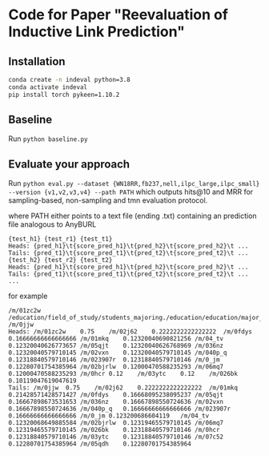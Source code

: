 # Code for Paper "Reevaluation of Inductive Link Prediction"

## Installation

```bash
conda create -n indeval python=3.8
conda activate indeval
pip install torch pykeen=1.10.2
```

## Baseline

Run `python baseline.py`

## Evaluate your approach

Run `python eval.py --dataset {WN18RR,fb237,nell,ilpc_large,ilpc_small} --version {v1,v2,v3,v4} --path PATH` which outputs hits@10 and MRR for sampling-based, non-sampling and tmn evaluation protocol.

where PATH either points to a text file (ending .txt) containing an prediction file analogous to AnyBURL

```text
{test_h1} {test_r1} {test_t1}
Heads: {pred_h1}\t{score_pred_h1}\t{pred_h2}\t{score_pred_h2}\t ...
Tails: {pred_t1}\t{score_pred_t1}\t{pred_t2}\t{score_pred_t2}\t ...
{test_h2} {test_r2} {test_t2}
Heads: {pred_h1}\t{score_pred_h1}\t{pred_h2}\t{score_pred_h2}\t ...
Tails: {pred_t1}\t{score_pred_t1}\t{pred_t2}\t{score_pred_t2}\t ...
...
```

for example

```text
/m/01zc2w /education/field_of_study/students_majoring./education/education/major_field_of_study /m/0jjw
Heads: /m/01zc2w	0.75	/m/02j62	0.2222222222222222	/m/0fdys	0.16666666666666666	/m/01mkq	0.12320040690821256	/m/04_tv	0.12320040626773657	/m/05qjt	0.12320040626768969	/m/036nz	0.12320040579710145	/m/02vxn	0.12320040579710145	/m/040p_q	0.12318840579710146	/m/023907r	0.12318840579710146	/m/0_jm	0.12280701754385964	/m/02bjrlw	0.12000470588235293	/m/06mq7	0.12000470588235293	/m/0hcr	0.12	/m/03ytc	0.12	/m/026bk	0.10119047619047619	
Tails: /m/0jjw	0.75	/m/02j62	0.2222222222222222	/m/01mkq	0.21428571428571427	/m/0fdys	0.16668095238095237	/m/05qjt	0.16667898673531653	/m/036nz	0.16667898550724636	/m/02vxn	0.16667898550724636	/m/040p_q	0.16666666666666666	/m/023907r	0.16666666666666666	/m/0_jm	0.123200686604119	/m/04_tv	0.12320068649885584	/m/02bjrlw	0.12319465579710145	/m/06mq7	0.12319465579710145	/m/026bk	0.12318840579710146	/m/0hcr	0.12318840579710146	/m/03ytc	0.12318840579710146	/m/07c52	0.12280701754385964	/m/05qdh	0.12280701754385964	
```
